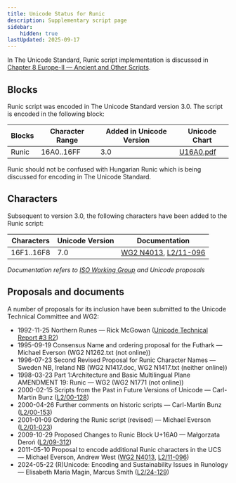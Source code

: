 ```yaml
---
title: Unicode Status for Runic
description: Supplementary script page
sidebar:
    hidden: true
lastUpdated: 2025-09-17
---
```


In The Unicode Standard, Runic script implementation is discussed in [Chapter 8 Europe-II — Ancient and Other Scripts](https://www.unicode.org/versions/latest/core-spec/chapter-8/#G26624).

## Blocks

Runic script was encoded in The Unicode Standard version 3.0. The script is encoded in the following block:

| Blocks  |  Character Range  |  Added in Unicode Version  |  Unicode Chart  |
| ------- | ----------------- | -------------------------- | --------------- |
| Runic |  16A0..16FF  |  3.0  |  [U16A0.pdf](http://www.unicode.org/charts/PDF/U16A0.pdf)  |

Runic should not be confused with Hungarian Runic which is being discussed for encoding in The Unicode Standard.

## Characters

Subsequent to version 3.0, the following characters have been added to the Runic script:

| Characters | Unicode Version | Documentation |
| ---------- | --------------- | ------------- |
| 16F1..16F8 | 7.0 | [WG2 N4013](https://www.unicode.org/wg2/docs/n4013.pdf), [L2/11-096](http://www.unicode.org/cgi-bin/GetMatchingDocs.pl?L2/11-096) |

_Documentation refers to [ISO Working Group](https://www.unicode.org/wg2/) and Unicode proposals_

## Proposals and documents

A number of proposals for its inclusion have been submitted to the Unicode Technical Committee and WG2:
- 1992-11-25 Northern Runes — Rick McGowan ([Unicode Technical Report #3 R2](http://www.unicode.org/reports/tr3-2/))
- 1995-09-19 Consensus Name and ordering proposal for the Futhark — Michael Everson (WG2 N1262.txt (not online))
- 1996-07-23 Second Revised Proposal for Runic Character Names — Sweden NB, Ireland NB (WG2 N1417.doc, WG2 N1417.txt (neither online))
- 1998-03-23 Part 1:Architecture and Basic Multilingual Plane AMENDMENT 19: Runic — WG2 (WG2 N1771 (not online))
- 2000-02-15 Scripts from the Past in Future Versions of Unicode — Carl-Martin Bunz ([L2/00-128](http://www.unicode.org/cgi-bin/GetMatchingDocs.pl?L2/00-128))
- 2000-04-26 Further comments on historic scripts — Carl-Martin Bunz ([L2/00-153](http://www.unicode.org/cgi-bin/GetMatchingDocs.pl?L2/00-153))
- 2001-01-09 Ordering the Runic script (revised) — Michael Everson ([L2/01-023](http://www.unicode.org/cgi-bin/GetMatchingDocs.pl?L2/01-023))
- 2009-10-29 Proposed Changes to Runic Block U+16A0 — Małgorzata Deroń ([L2/09-312](http://www.unicode.org/cgi-bin/GetMatchingDocs.pl?L2/09-312))
- 2011-05-10 Proposal to encode additional Runic characters in the UCS — Michael Everson, Andrew West ([WG2 N4013](https://www.unicode.org/wg2/docs/n4013.pdf), [L2/11-096](http://www.unicode.org/cgi-bin/GetMatchingDocs.pl?L2/11-096))
- 2024-05-22 (R)Unicode: Encoding and Sustainability Issues in Runology — Elisabeth Maria Magin, Marcus Smith ([L2/24-129](http://www.unicode.org/cgi-bin/GetMatchingDocs.pl?L2/24-129))
